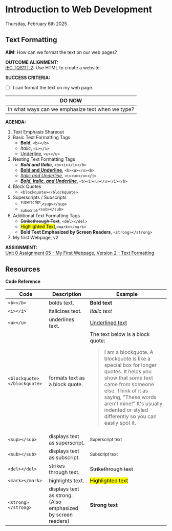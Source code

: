 # Introduction to Web Development
Thursday, February 6th 2025

## Text Formatting

**AIM:** How can we format the text on our web pages?

**OUTCOME ALIGNMENT:**
<br><ins>IEC.TQS11T.2</ins>: Use HTML to create a website.

**SUCCESS CRITERIA:**
- [ ] I can format the text on my web page.

|DO NOW|
|---|
|In what ways can we emphasize text when we type?|

**AGENDA:**

1. Text Emphasis Shareout
2. Basic Text Formatting Tags
    * **Bold**, `<b></b>`
    * *Italic*, `<i></i>`
    * <ins>Underline</ins>, `<u></u>`
3. Nesting Text Formatting Tags
    * ***Bold and Italic***, `<b><i></i></b>`
    * **<ins>Bold and Underline</ins>**, `<b><u></u><b>`
    * *<ins>Italic and Underline</ins>*, `<i><u></u></i>`
    * ***<ins>Bold, Italic, and Underline</ins>***, `<b><i><u></u></i></b>`
4. Block Quotes
    * `<blockquote></blockquote>`
5. Superscripts / Subscripts
    * <sup>superscript</sup>,`<sup></sup>`
    * <sub>subscript</sub>,`<sub></sub>`
6. Additional Text Formatting Tags
    * <del>Strikethrough Text</del>, `<del></del>`
    * <mark>Highlighted Text</mark>,`<mark></mark>`
    * <strong>Bold Text Emphasized by Screen Readers</strong>, `<strong></strong>`
8. My first Webpage, v2

**ASSIGNMENT:** 
<br>[Unit 0 Assignment 05 - My First Webpage, Version 2 - Text Formatting](https://github.com/MrJSwotinsky/Intro_to_Web_Development_Spring_2025/blob/main/Unit_0_Introduction_to_Web_Design/Assignments/05_My_First_Webpage_v2_Text_Formatting.md)

## Resources

**Code Reference**

|Code|Description|Example|
|---|-|---|
|`<b></b>`|bolds text.|<b>Bold text</b>|
|`<i></i>`|italicizes text.|<i>Italic text</i>|
|`<u></u>`|underlines text.|<ins>Underlined text</ins>|
|`<blockquote></blockquote>`|formats text as a block quote.|The text below is a block quote:<br><blockquote>I am a blockquote.  A blockquote is like a special box for longer quotes. It helps you show that some text came from someone else.  Think of it as saying, "These words aren't mine!"  It's usually indented or styled differently so you can easily spot it.</blockquote>|
|`<sup></sup>`|displays text as superscript.|<sup>Superscript text</sup>|
|`<sub></sub>`|displays text as subscript.|<sub>Subscript text</sub>|
|`<del></del>`|strikes through text.|<del>Strikethrough text</del>|
|`<mark></mark>`|highlights text.|<mark>Highlighted text</mark>|
|`<strong></strong>`|displays text as strong. (Also emphasized by screen readers)|<strong>Strong text</strong>|
